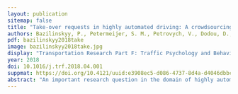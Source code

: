 ```yaml
---
layout: publication
sitemap: false
title: "Take-over requests in highly automated driving: A crowdsourcing survey on auditory, vibrotactile, and visual displays"
authors: Bazilinskyy, P., Petermeijer, S. M., Petrovych, V., Dodou, D., De Winter, J. C. F.
pdf: bazilinskyy2018take
image: bazilinskyy2018take.jpg
display: "Transportation Research Part F: Traffic Psychology and Behaviour, 56, 82–98"
year: 2018
doi: 10.1016/j.trf.2018.04.001
suppmat: https://doi.org/10.4121/uuid:e3908ec5-d086-4737-8d4a-d4046dbbc53c
abstract: "An important research question in the domain of highly automated driving is how to aid drivers in transitions between manual and automated control. Until highly automated cars are available, knowledge on this topic has to be obtained via simulators and self-report questionnaires. Using crowdsourcing, we surveyed 1692 people on auditory, visual, and vibrotactile take-over requests (TORs) in highly automated driving. The survey presented recordings of auditory messages and illustrations of visual and vibrational messages in traffic scenarios of various urgency levels. Multimodal TORs were the most preferred option in high-urgency scenarios. Auditory TORs were the most preferred option in low-urgency scenarios and as a confirmation message that the system is ready to switch from manual to automated mode. For low-urgency scenarios, visual-only TORs were more preferred than vibration-only TORs. Beeps with shorter interpulse intervals were perceived as more urgent, with Stevens’ power law yielding an accurate fit to the data. Spoken messages were more accepted than abstract sounds, and the female voice was more preferred than the male voice. Preferences and perceived urgency ratings were similar in middle- and high-income countries. In summary, this international survey showed that people’s preferences for TOR types in highly automated driving depend on the urgency of the situation."
---
```

